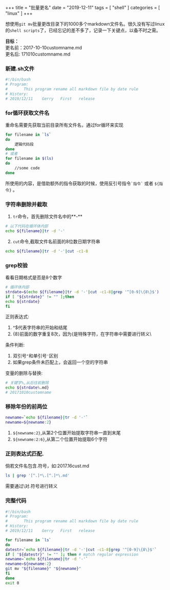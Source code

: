 +++
title = "批量更名"
date = "2019-12-11"
tags = [ "shell" ]
categories = [ "linux" ]
+++

想使用`git mv`批量更改目录下的1000多个markdown文件名。很久没有写过linux的`shell scripts`了，已经忘记的差不多了，记录一下关键点，以备不时之需。
<!--more-->
**目标：**  
更名前：2017-10-10customname.md  
更名后: 171010customname.md

### 新建.sh文件

```bash
#!/bin/bash
# Program:
#       This program rename all markdown file by date rule
# History:
# 2019/12/11	Gerry	First	release
```

### for循环获取文件名

重命名需要先获取当前目录所有文件名，通过for循环来实现

```bash
for filename in `ls`
do 
	逻辑代码段
done
# 或者
for filename in $(ls)
do
	//some code
done
```

所使用的内容，是借助额外的指令获取的时候，使用反引号指令`` `指令` `` 或者 `${指令}` 。

### 字符串删除并截取

1. `tr`命令，首先删除文件名中的**-**
```bash
# 以下代码在循环体内部
echo ${filename}|tr -d '-'
```
2. `cut`命令,截取文件名前面的8位数日期字符串
```bash
echo ${filename}|tr -d '-'|cut -c1-8
```

### grep校验
看看日期格式是否是8个数字
```bash
# 循环体内部
strdate=$(echo ${filename}|tr -d '-'|cut -c1-8|grep '^[0-9]\{8\}$')
if [ "${strdate}" != "" ];then
echo ${strdate}
fi
```
正则表达式:

1. ^$代表字符串的开始和结尾
2. {8}前面的数字重复8次，因为{是特殊字符，在字符串中需要进行转义\\

条件判断:

1. 双引号`"`和单引号`'`区别
2. 如果grep条件未匹配上，会返回一个空的字符串

变量的删除与替换:

```bash
# 关键字%,从后往前删除
echo ${strdate%.md}
# 20171010customname
```

### 移除年份的前两位

```bash
newname=`echo ${filename}|tr -d '-'`
newname=${newname:2}
```
1. `${newname:2}`,从第2个位置开始提取字符串一直到末尾
2. `${newname:2:6}`,从第二个位置开始提取6个字符

### 正则表达式匹配.

倘若文件名包含.符号，如:2017.16cust.md
```bash
ls | grep '[^.]*\.[^.]*\.md'
```
需要通过\\对.符号进行转义

### 完整代码

```bash
#!/bin/bash
# Program:
#       This program rename all markdown file by date rule
# History:
# 2019/12/11	Gerry	First	release

for filename in `ls`
do
datestr=`echo ${filename}|tr -d '-'|cut -c1-8|grep '^[0-9]\{8\}$'`
if [ "${datestr}" != "" ]; then # match regular expression
newname=`echo ${filename}|tr -d '-'`
newname=${newname:2}
git mv "${filename}" "${newname}"
fi
done
exit 0
```

